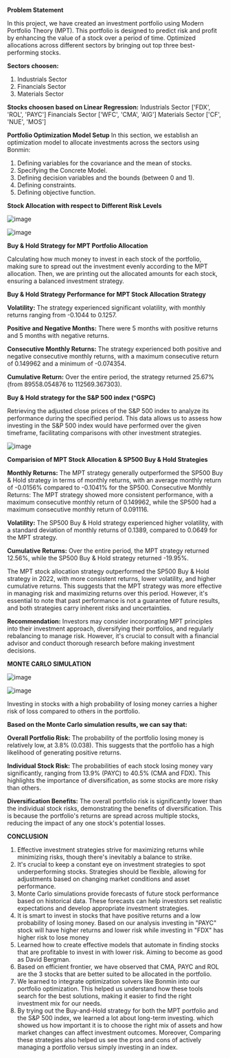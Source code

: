 **Problem Statement**

In this project, we have created an investment portfolio using Modern Portfolio Theory (MPT). This portfolio is designed to predict risk and profit by enhancing the value of a stock over a period of time.
Optimized allocations across different sectors by bringing out top three best-performing stocks.

**Sectors choosen:**
1. Industrials Sector
2. Financials Sector
3. Materials Sector
   
**Stocks choosen based on Linear Regression:**
Industrials Sector ['FDX', 'ROL', 'PAYC']
Financials Sector ['WFC', 'CMA', 'AIG']
Materials Sector ['CF', 'NUE', 'MOS']

**Portfolio Optimization Model Setup**
In this section, we establish an optimization model to allocate investments across the sectors using Bonmin:

1. Defining variables for the covariance and the mean of stocks.
2. Specifying the Concrete Model.
3. Defining decision variables and the bounds (between 0 and 1).
4. Defining constraints.
5. Defining objective function.

**Stock Allocation with respect to Different Risk Levels**

![image](https://github.com/sowmya-pallempati/Investment-portfolio-optimization-using-MPT-/assets/112984551/0280cba9-6d24-4381-8ec5-5d9393dccb99)

![image](https://github.com/sowmya-pallempati/Investment-portfolio-optimization-using-MPT-/assets/112984551/536077de-211d-4f87-9de7-0bf2400373d2)

**Buy & Hold Strategy for MPT Portfolio Allocation**

Calculating how much money to invest in each stock of the portfolio, making sure to spread out the investment evenly according to the MPT allocation.
Then, we are printing out the allocated amounts for each stock, ensuring a balanced investment strategy.

**Buy & Hold Strategy Performance for MPT Stock Allocation Strategy**

**Volatility:** The strategy experienced significant volatility, with monthly returns ranging from -0.1044 to 0.1257.

**Positive and Negative Months:** There were 5 months with positive returns and 5 months with negative returns.

**Consecutive Monthly Returns:** The strategy experienced both positive and negative consecutive monthly returns, with a maximum consecutive return of 0.149962 and a minimum of -0.074354.

**Cumulative Return:** Over the entire period, the strategy returned 25.67% (from 89558.054876 to 112569.367303).

**Buy & Hold strategy for the S&P 500 index (^GSPC)**

Retrieving the adjusted close prices of the S&P 500 index to analyze its performance during the specified period.
This data allows us to assess how investing in the S&P 500 index would have performed over the given timeframe, facilitating comparisons with other investment strategies.

![image](https://github.com/sowmya-pallempati/Investment-portfolio-optimization-using-MPT-/assets/112984551/4c80ed12-51d6-4168-9163-498c984af687)

**Comparision of MPT Stock Allocation & SP500 Buy & Hold Strategies**

**Monthly Returns:** The MPT strategy generally outperformed the SP500 Buy & Hold strategy in terms of monthly returns, with an average monthly return of -0.0156% compared to -0.1041% for the SP500.
Consecutive Monthly Returns: The MPT strategy showed more consistent performance, with a maximum consecutive monthly return of 0.149962, while the SP500 had a maximum consecutive monthly return of 0.091116.

**Volatility:** The SP500 Buy & Hold strategy experienced higher volatility, with a standard deviation of monthly returns of 0.1389, compared to 0.0649 for the MPT strategy.

**Cumulative Returns:** Over the entire period, the MPT strategy returned 12.56%, while the SP500 Buy & Hold strategy returned -19.95%.

The MPT stock allocation strategy outperformed the SP500 Buy & Hold strategy in 2022, with more consistent returns, lower volatility, and higher cumulative returns. 
This suggests that the MPT strategy was more effective in managing risk and maximizing returns over this period. However, it's essential to note that past performance is not a guarantee of future results, and both strategies carry inherent risks and uncertainties.

**Recommendation:** Investors may consider incorporating MPT principles into their investment approach, diversifying their portfolios, and regularly rebalancing to manage risk. 
However, it's crucial to consult with a financial advisor and conduct thorough research before making investment decisions.

**MONTE CARLO SIMULATION**

![image](https://github.com/sowmya-pallempati/Investment-portfolio-optimization-using-MPT-/assets/112984551/8762dd16-f038-4be4-abaf-4b23434b6dde)

![image](https://github.com/sowmya-pallempati/Investment-portfolio-optimization-using-MPT-/assets/112984551/802a3b12-3472-46b1-b249-cdef232a3abb)

Investing in stocks with a high probability of losing money carries a higher risk of loss compared to others in the portfolio.

**Based on the Monte Carlo simulation results, we can say that:**

**Overall Portfolio Risk:** The probability of the portfolio losing money is relatively low, at 3.8% (0.038). 
This suggests that the portfolio has a high likelihood of generating positive returns.

**Individual Stock Risk:** The probabilities of each stock losing money vary significantly, ranging from 13.9% (PAYC) to 40.5% (CMA and FDX). This highlights the importance of diversification, as some stocks are more risky than others.

**Diversification Benefits:** The overall portfolio risk is significantly lower than the individual stock risks, demonstrating the benefits of diversification. This is because the portfolio's returns are spread across multiple stocks, reducing the impact of any one stock's potential losses.

**CONCLUSION**
1. Effective investment strategies strive for maximizing returns while minimizing risks, though there's inevitably a balance to strike.
2. It's crucial to keep a constant eye on investment strategies to spot underperforming stocks. Strategies should be flexible, allowing for adjustments based on changing market conditions and asset performance.
3. Monte Carlo simulations provide forecasts of future stock performance based on historical data. These forecasts can help investors set realistic expectations and develop appropriate investment strategies.
4. It is smart to invest in stocks that have positive returns and a low probability of losing money. Based on our analysis investing in "PAYC" stock will have higher returns and lower risk while investing in "FDX" has higher risk to lose money
5. Learned how to create effective models that automate in finding stocks that are profitable to invest in with lower risk. Aiming to become as good as David Bergman.
6. Based on efficient frontier, we have observed that CMA, PAYC and ROL are the 3 stocks that are better suited to be allocated in the portfolio.
7. We learned to integrate optimization solvers like Bonmin into our portfolio optimization. This helped us understand how these tools search for the best solutions, making it easier to find the right investment mix for our needs.
8. By trying out the Buy-and-Hold strategy for both the MPT portfolio and the S&P 500 index, we learned a lot about long-term investing. which showed us how important it is to choose the right mix of assets and how market changes can affect investment outcomes. Moreover, Comparing these strategies also helped us see the pros and cons of actively managing a portfolio versus simply investing in an index.




   

